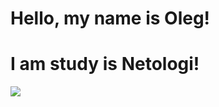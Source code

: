 # Hello, my name is Oleg!
# I am study is Netologi!
![](https://sun9-25.userapi.com/impg/ODYQIEdoqA9QyUxEq4BYKdQhQZhFLoHnA_1i1w/Pypk0kRcQO8.jpg?size=1280x1207&quality=95&sign=9dca079ababfb99e22183ed90176bf1e&c_uniq_tag=fxuHbpuIDtCvVlu_7LdAPVGMalOBHc3kE2qP6LJkkXY&type=album)